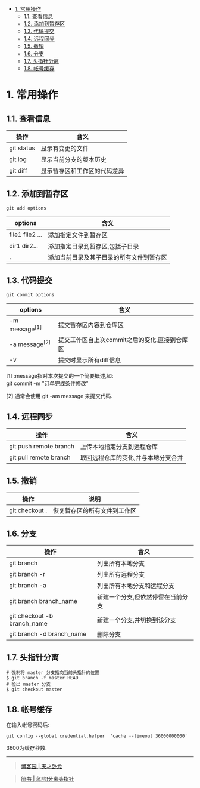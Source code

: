 <!-- TOC -->

- [1. 常用操作](#1-常用操作)
  - [1.1. 查看信息](#11-查看信息)
  - [1.2. 添加到暂存区](#12-添加到暂存区)
  - [1.3. 代码提交](#13-代码提交)
  - [1.4. 远程同步](#14-远程同步)
  - [1.5. 撤销](#15-撤销)
  - [1.6. 分支](#16-分支)
  - [1.7. 头指针分离](#17-头指针分离)
  - [1.8. 帐号缓存](#18-帐号缓存)

<!-- /TOC -->
# 1. 常用操作

## 1.1. 查看信息

操作|含义
-|-
git status|显示有变更的文件
git log|显示当前分支的版本历史
git diff|显示暂存区和工作区的代码差异

## 1.2. 添加到暂存区

```shell
git add options
```
options|含义
-|-
file1 file2 ...|添加指定文件到暂存区
dir1 dir2...|添加指定目录到暂存区,包括子目录
.|添加当前目录及其子目录的所有文件到暂存区

## 1.3. 代码提交

```shell
git commit options
```

options|含义
-|-
-m message<sup>[1]</sup>|提交暂存区内容到仓库区
-a message<sup>[2]</sup>|提交工作区自上次commit之后的变化,直接到仓库区
-v|提交时显示所有diff信息

[1] :message指对本次提交的一个简要概述,如:<br>
git commit -m "订单完成条件修改"

[2] 通常会使用 git -am message 来提交代码.



## 1.4. 远程同步

操作|含义
-|-
git push remote branch|上传本地指定分支到远程仓库
git pull remote branch|取回远程仓库的变化,并与本地分支合并

## 1.5. 撤销

操作|说明
-|-
git checkout .|恢复暂存区的所有文件到工作区

## 1.6. 分支
操作|含义
-|-
git branch|列出所有本地分支
git branch -r|列出所有远程分支
git branch -a|列出所有本地分支和远程分支
git branch branch_name|新建一个分支,但依然停留在当前分支
git checkout -b branch_name|新建一个分支,并切换到该分支
git branch -d branch_name|删除分支

## 1.7. 头指针分离
```
# 强制将 master 分支指向当前头指针的位置
$ git branch -f master HEAD
# 检出 master 分支
$ git checkout master
```

## 1.8. 帐号缓存

在输入帐号密码后:

```
git config --global credential.helper  'cache --timeout 36000000000'
```

3600为缓存秒数.

<hr>

>[博客园 | 天才卧龙](https://www.cnblogs.com/chenwolong/p/GIT.html)

> [简书 | 危险!分离头指针](https://www.jianshu.com/p/91a0f8feb45d)
